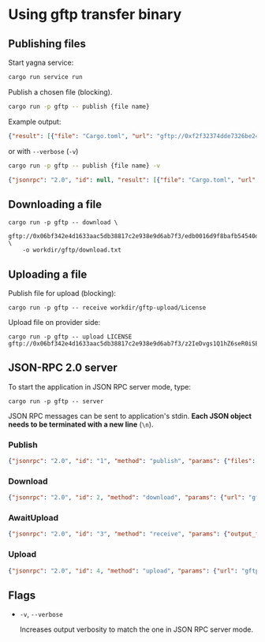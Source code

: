 # Using gftp transfer binary

## Publishing files

Start yagna service:
```bash
cargo run service run
```

Publish a chosen file (blocking).
```bash
cargo run -p gftp -- publish {file name}
```

Example output:
```json
{"result": [{"file": "Cargo.toml", "url": "gftp://0xf2f32374dde7326be2461b4e16a34adb0afe018f/39dc05a25ea97a1c90166658d93786f3302a51b8e31eb9b26001b615dea7e773"}]}
```

or with `--verbose` (`-v`)
```bash
cargo run -p gftp -- publish {file name} -v
```

```json
{"jsonrpc": "2.0", "id": null, "result": [{"file": "Cargo.toml", "url": "gftp://0xf2f32374dde7326be2461b4e16a34adb0afe018f/39dc05a25ea97a1c90166658d93786f3302a51b8e31eb9b26001b615dea7e773"}]}
```

## Downloading a file

```
cargo run -p gftp -- download \
    gftp://0x06bf342e4d1633aac5db38817c2e938e9d6ab7f3/edb0016d9f8bafb54540da34f05a8d510de8114488f23916276bdead05509a53 \
    -o workdir/gftp/download.txt
```

## Uploading a file

Publish file for upload (blocking):

```
cargo run -p gftp -- receive workdir/gftp-upload/License
```

Upload file on provider side:
```
cargo run -p gftp -- upload LICENSE gftp://0x06bf342e4d1633aac5db38817c2e938e9d6ab7f3/z2IeDvgs1Q1hZ6seR0iSEsKW8kxdxQCK0eoz6DsYVznqJIl5K18NqwJPdLgesY9yR
```

## JSON-RPC 2.0 server

To start the application in JSON RPC server mode, type:

```
cargo run -p gftp -- server
```

JSON RPC messages can be sent to application's stdin. **Each JSON object needs to be terminated with a new line**  (`\n`).

### Publish

```json
{"jsonrpc": "2.0", "id": "1", "method": "publish", "params": {"files": ["Cargo.toml"]}}
```

### Download
```json
{"jsonrpc": "2.0", "id": 2, "method": "download", "params": {"url": "gftp://0xf2f32374dde7326be2461b4e16a34adb0afe018f/1d040d4ea83249ec6b8264305365acf3068e095245ea3981de1c4b16782253cc", "output_file": "/home/me/download.bin"}}
```

### AwaitUpload
```json
{"jsonrpc": "2.0", "id": "3", "method": "receive", "params": {"output_file": "/home/me/upload.bin"}}
```

### Upload
```json
{"jsonrpc": "2.0", "id": 4, "method": "upload", "params": {"url": "gftp://0xf2f32374dde7326be2461b4e16a34adb0afe018f/1d040d4ea83249ec6b8264305365acf3068e095245ea3981de1c4b16782253cc", "file": "/etc/passwd"}}
```

## Flags

- `-v`, `--verbose`
    
    Increases output verbosity to match the one in JSON RPC server mode. 
